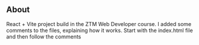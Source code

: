 ## About

React + Vite project build in the ZTM Web Developer course.
I added some comments to the files, explaining how it works. Start with the index.html file and then follow the comments
